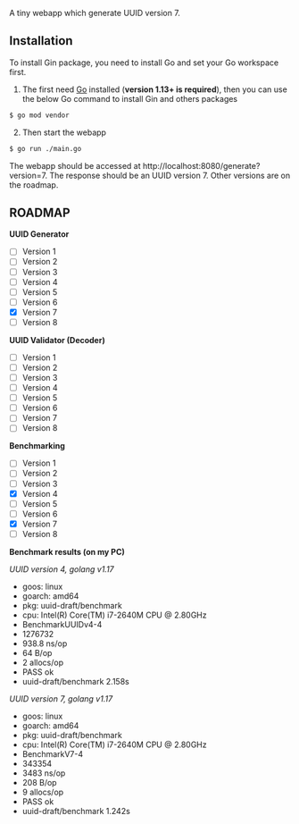 A tiny webapp which generate UUID version 7.



## Installation

To install Gin package, you need to install Go and set your Go workspace first.

1. The first need [Go](https://golang.org/) installed (**version 1.13+ is required**), then you can use the below Go command to install Gin and others packages

```sh
$ go mod vendor
```
2. Then start the webapp

```sh
$ go run ./main.go
```
The webapp should be accessed at http://localhost:8080/generate?version=7. The response should be an UUID version 7. Other versions are on the roadmap.
## ROADMAP
**UUID Generator**
- [ ] Version 1
- [ ] Version 2
- [ ] Version 3
- [ ] Version 4
- [ ] Version 5
- [ ] Version 6
- [x] Version 7
- [ ] Version 8

**UUID Validator (Decoder)**

- [ ] Version 1
- [ ] Version 2
- [ ] Version 3
- [ ] Version 4
- [ ] Version 5
- [ ] Version 6
- [ ] Version 7
- [ ] Version 8

**Benchmarking**
- [ ] Version 1
- [ ] Version 2
- [ ] Version 3
- [x] Version 4
- [ ] Version 5
- [ ] Version 6
- [x] Version 7
- [ ] Version 8

**Benchmark results (on my PC)**

*UUID version 4, golang v1.17*

- goos: linux
- goarch: amd64
- pkg: uuid-draft/benchmark
- cpu: Intel(R) Core(TM) i7-2640M CPU @ 2.80GHz
- BenchmarkUUIDv4-4
- 1276732
- 938.8 ns/op 
- 64 B/op	       
- 2 allocs/op
- PASS ok  
- uuid-draft/benchmark	2.158s

*UUID version 7, golang v1.17*
- goos: linux
- goarch: amd64
- pkg: uuid-draft/benchmark
- cpu: Intel(R) Core(TM) i7-2640M CPU @ 2.80GHz
- BenchmarkV7-4
- 343354	      
- 3483 ns/op	    
- 208 B/op	       
- 9 allocs/op
- PASS ok  
- uuid-draft/benchmark	1.242s
